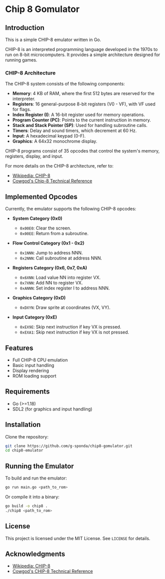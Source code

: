 # Chip 8 Gomulator

## Introduction

This is a simple CHIP-8 emulator written in Go.

CHIP-8 is an interpreted programming language developed in the 1970s to run on 8-bit microcomputers. It provides a simple architecture designed for running games.

### CHIP-8 Architecture

The CHIP-8 system consists of the following components:

- **Memory**: 4 KB of RAM, where the first 512 bytes are reserved for the interpreter.
- **Registers**: 16 general-purpose 8-bit registers (V0 - VF), with VF used for flags.
- **Index Register (I)**: A 16-bit register used for memory operations.
- **Program Counter (PC)**: Points to the current instruction in memory.
- **Stack and Stack Pointer (SP)**: Used for handling subroutine calls.
- **Timers**: Delay and sound timers, which decrement at 60 Hz.
- **Input**: A hexadecimal keypad (0-F).
- **Graphics**: A 64x32 monochrome display.

CHIP-8 programs consist of 35 opcodes that control the system's memory, registers, display, and input.

For more details on the CHIP-8 architecture, refer to:

- [Wikipedia: CHIP-8](https://en.wikipedia.org/wiki/CHIP-8)
- [Cowgod's Chip-8 Technical Reference](http://devernay.free.fr/hacks/chip8/C8TECH10.HTM)

## Implemented Opcodes

Currently, the emulator supports the following CHIP-8 opcodes:

- **System Category (0x0)**

  - `0x00E0`: Clear the screen.
  - `0x00EE`: Return from a subroutine.

- **Flow Control Category (0x1 - 0x2)**

  - `0x1NNN`: Jump to address NNN.
  - `0x2NNN`: Call subroutine at address NNN.

- **Registers Category (0x6, 0x7, 0xA)**

  - `0x6XNN`: Load value NN into register VX.
  - `0x7XNN`: Add NN to register VX.
  - `0xANNN`: Set index register I to address NNN.

- **Graphics Category (0xD)**

  - `0xDXYN`: Draw sprite at coordinates (VX, VY).

- **Input Category (0xE)**
  - `0xEX9E`: Skip next instruction if key VX is pressed.
  - `0xEXA1`: Skip next instruction if key VX is not pressed.

## Features

- Full CHIP-8 CPU emulation
- Basic input handling
- Display rendering
- ROM loading support

## Requirements

- Go (>=1.18)
- SDL2 (for graphics and input handling)

## Installation

Clone the repository:

```sh
git clone https://github.com/g-sponda/chip8-gomulator.git
cd chip8-emulator
```

## Running the Emulator

To build and run the emulator:

```sh
go run main.go <path_to_rom>
```

Or compile it into a binary:

```sh
go build -o chip8 .
./chip8 <path_to_rom>
```

<!--

## Controls

The CHIP-8 uses a hex-based keypad mapped to standard keyboard keys:

```
1 2 3 4      ->  1 2 3 C
Q W E R      ->  4 5 6 D
A S D F      ->  7 8 9 E
Z X C V      ->  A 0 B F
```

## TODO

- Sound support
- Super CHIP-8 compatibility
- Debugger and disassembler
-->

## License

This project is licensed under the MIT License. See `LICENSE` for details.

## Acknowledgments

- [Wikipedia: CHIP-8](https://en.wikipedia.org/wiki/CHIP-8)
- [Cowgod's CHIP-8 Technical Reference](http://devernay.free.fr/hacks/chip8/C8TECH10.HTM)
